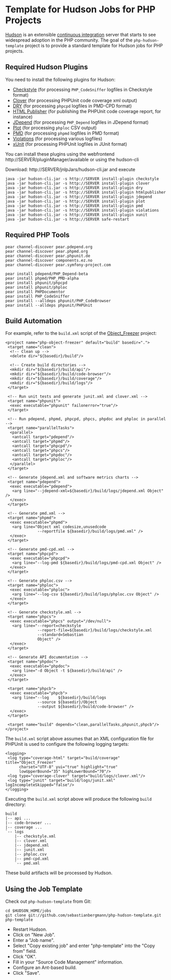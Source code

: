 Template for Hudson Jobs for PHP Projects
=========================================

[Hudson](http://hudson-ci.org/) is an extensible [continuous integration](http://martinfowler.com/articles/continuousIntegration.html) server that starts to see widespread adoption in the PHP community.
The goal of the `php-hudson-template` project is to provide a standard template for Hudson jobs for PHP projects.

Required Hudson Plugins
-----------------------

You need to install the following plugins for Hudson:

* [Checkstyle](http://wiki.hudson-ci.org/display/HUDSON/Checkstyle+Plugin) (for processing `PHP_CodeSniffer` logfiles in Checkstyle format)
* [Clover](http://wiki.hudson-ci.org/display/HUDSON/Clover+Plugin) (for processing PHPUnit code coverage xml output)
* [DRY](http://wiki.hudson-ci.org/display/HUDSON/DRY+Plugin) (for processing `phpcpd` logfiles in PMD-CPD format)
* [HTML Publisher](http://wiki.hudson-ci.org/display/HUDSON/HTML+Publisher+Plugin) (for publishing the PHPUnit code coverage report, for instance)
* [JDepend](http://wiki.hudson-ci.org/display/HUDSON/JDepend+Plugin) (for processing `PHP_Depend` logfiles in JDepend format)
* [Plot](http://wiki.hudson-ci.org/display/HUDSON/Plot+Plugin) (for processing `phploc` CSV output)
* [PMD](http://wiki.hudson-ci.org/display/HUDSON/PMD+Plugin) (for processing `phpmd` logfiles in PMD format)
* [Violations](http://wiki.hudson-ci.org/display/HUDSON/Violations) (for processing various logfiles)
* [xUnit](http://wiki.hudson-ci.org/display/HUDSON/xUnit+Plugin) (for processing PHPUnit logfiles in JUnit format)

You can install these plugins using the webfrontend http://SERVER/pluginManager/available or using the hudson-cli

Download: http://SERVER/jnlpJars/hudson-cli.jar and execute

    java -jar hudson-cli.jar -s http://SERVER install-plugin checkstyle
    java -jar hudson-cli.jar -s http://SERVER install-plugin clover
    java -jar hudson-cli.jar -s http://SERVER install-plugin dry
    java -jar hudson-cli.jar -s http://SERVER install-plugin htmlpublisher
    java -jar hudson-cli.jar -s http://SERVER install-plugin jdepend
    java -jar hudson-cli.jar -s http://SERVER install-plugin plot
    java -jar hudson-cli.jar -s http://SERVER install-plugin pmd
    java -jar hudson-cli.jar -s http://SERVER install-plugin violations
    java -jar hudson-cli.jar -s http://SERVER install-plugin xunit
    java -jar hudson-cli.jar -s http://SERVER safe-restart


Required PHP Tools
------------------

    pear channel-discover pear.pdepend.org 
    pear channel-discover pear.phpmd.org 
    pear channel-discover pear.phpunit.de
    pear channel-discover components.ez.no
    pear channel-discover pear.symfony-project.com

    pear install pdepend/PHP_Depend-beta
    pear install phpmd/PHP_PMD-alpha
    pear install phpunit/phpcpd
    pear install phpunit/phploc
    pear install PHPDocumentor
    pear install PHP_CodeSniffer
    pear install --alldeps phpunit/PHP_CodeBrowser
    pear install --alldeps phpunit/PHPUnit

Build Automation
----------------

For example, refer to the `build.xml` script of the [Object_Freezer](http://github.com/sebastianbergmann/php-object-freezer) project:

    <project name="php-object-freezer" default="build" basedir=".">
     <target name="clean">
      <!-- Clean up -->
      <delete dir="${basedir}/build"/>

      <!-- Create build directories -->
      <mkdir dir="${basedir}/build/api"/>
      <mkdir dir="${basedir}/build/code-browser"/>
      <mkdir dir="${basedir}/build/coverage"/>
      <mkdir dir="${basedir}/build/logs"/>
     </target>

     <!-- Run unit tests and generate junit.xml and clover.xml -->
     <target name="phpunit">
      <exec executable="phpunit" failonerror="true"/>
     </target>

     <!-- Run pdepend, phpmd, phpcpd, phpcs, phpdoc and phploc in parallel -->
     <target name="parallelTasks">
      <parallel>
       <antcall target="pdepend"/>
       <antcall target="phpmd"/>
       <antcall target="phpcpd"/>
       <antcall target="phpcs"/>
       <antcall target="phpdoc"/>
       <antcall target="phploc"/>
      </parallel>
     </target>

     <!-- Generate jdepend.xml and software metrics charts -->
     <target name="pdepend">
      <exec executable="pdepend">
       <arg line="--jdepend-xml=${basedir}/build/logs/jdepend.xml Object" />
      </exec>
     </target>

     <!-- Generate pmd.xml -->
     <target name="phpmd">
      <exec executable="phpmd">
       <arg line="Object xml codesize,unusedcode
                  --reportfile ${basedir}/build/logs/pmd.xml" />
      </exec>
     </target>

     <!-- Generate pmd-cpd.xml -->
     <target name="phpcpd">
      <exec executable="phpcpd">
       <arg line="--log-pmd ${basedir}/build/logs/pmd-cpd.xml Object" />
      </exec>
     </target>

     <!-- Generate phploc.csv -->
     <target name="phploc">
      <exec executable="phploc">
       <arg line="--log-csv ${basedir}/build/logs/phploc.csv Object" />
      </exec>
     </target>

     <!-- Generate checkstyle.xml -->
     <target name="phpcs">
      <exec executable="phpcs" output="/dev/null">
       <arg line="--report=checkstyle
                  --report-file=${basedir}/build/logs/checkstyle.xml
                  --standard=Sebastian
                  Object" />
      </exec>
     </target>

     <!-- Generate API documentation -->
     <target name="phpdoc">
      <exec executable="phpdoc">
       <arg line="-d Object -t ${basedir}/build/api" />
      </exec>
     </target>

     <target name="phpcb">
      <exec executable="phpcb">
       <arg line="--log    ${basedir}/build/logs
                  --source ${basedir}/Object
                  --output ${basedir}/build/code-browser" />
      </exec>
     </target>

     <target name="build" depends="clean,parallelTasks,phpunit,phpcb"/>
    </project>

The `build.xml` script above assumes that an XML configuration file for PHPUnit is used to configure the following logging targets:

    <logging>
     <log type="coverage-html" target="build/coverage" title="Object_Freezer"
          charset="UTF-8" yui="true" highlight="true"
          lowUpperBound="35" highLowerBound="70"/>
     <log type="coverage-clover" target="build/logs/clover.xml"/>
     <log type="junit" target="build/logs/junit.xml" logIncompleteSkipped="false"/>
    </logging>

Executing the `build.xml` script above will produce the following `build` directory:

    build
    |-- api ...
    |-- code-browser ...
    |-- coverage ...
    `-- logs
        |-- checkstyle.xml
        |-- clover.xml
        |-- jdepend.xml
        |-- junit.xml
        |-- phploc.csv
        |-- pmd-cpd.xml
        `-- pmd.xml

These build artifacts will be processed by Hudson.

Using the Job Template
----------------------

Check out `php-hudson-template` from Git:

    cd $HUDSON_HOME/jobs
    git clone git://github.com/sebastianbergmann/php-hudson-template.git php-template

* Restart Hudson.
* Click on "New Job".
* Enter a "Job name".
* Select "Copy existing job" and enter "php-template" into the "Copy from" field.
* Click "OK".
* Fill in your "Source Code Management" information.
* Configure an Ant-based build.
* Click "Save".
